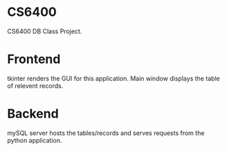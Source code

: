 # CS6400
CS6400 DB Class Project.

# Frontend
tkinter renders the GUI for this application. Main window displays the table of relevent records.

# Backend
mySQL server hosts the tables/records and serves requests from the python application. 
